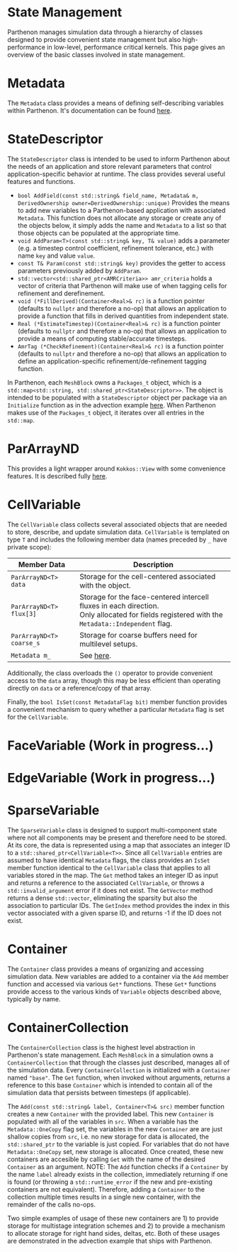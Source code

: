 # State Management

Parthenon manages simulation data through a hierarchy of classes designed to provide convenient state management but also high-performance in low-level, performance critical kernels.  This page gives an overview of the basic classes involved in state management.

# Metadata

The ```Metadata``` class provides a means of defining self-describing variables within Parthenon.  It's documentation can be found [here](Metadata.md).

# StateDescriptor

The ```StateDescriptor``` class is intended to be used to inform Parthenon about the needs of an application and store relevant parameters that control application-specific behavior at runtime.  The class provides several useful features and functions.
* ```bool AddField(const std::string& field_name, Metadata& m, DerivedOwnership owner=DerivedOwnership::unique)```
Provides the means to add new variables to a Parthenon-based application with associated ```Metadata```.  This function does not allocate any storage or create any of the objects below, it simply adds the name and ```Metadata``` to a list so that those objects can be populated at the appropriate time.
* ```void AddParam<T>(const std::string& key, T& value)``` adds a parameter (e.g. a timestep control coefficient, refinement tolerance, etc.) with name ```key``` and value ```value```.
* ```const T& Param(const std::string& key)``` provides the getter to access parameters previously added by ```AddParam```.
* ```std::vector<std::shared_ptr<AMRCriteria>> amr_criteria``` holds a vector of criteria that Parthenon will make use of when tagging cells for refinement and derefinement.
* ```void (*FillDerived)(Container<Real>& rc)``` is a function pointer (defaults to ```nullptr``` and therefore a no-op) that allows an application to provide a function that fills in derived quantities from independent state.
* ```Real (*EstimateTimestep)(Container<Real>& rc)``` is a function pointer (defaults to ```nullptr``` and therefore a no-op) that allows an application to provide a means of computing stable/accurate timesteps.
* ```AmrTag (*CheckRefinement)(Container<Real>& rc)``` is a function pointer (defaults to ```nullptr``` and therefore a no-op) that allows an application to define an application-specific refinement/de-refinement tagging function. 

In Parthenon, each ```MeshBlock``` owns a ```Packages_t``` object, which is a ```std::map<std::string, std::shared_ptr<StateDescriptor>>```.  The object is intended to be populated with a ```StateDescriptor``` object per package via an ```Initialize``` function as in the advection example [here](../example/advection/advection.cpp).  When Parthenon makes use of the ```Packages_t``` object, it iterates over all entries in the ```std::map```.



# ParArrayND

This provides a light wrapper around ```Kokkos::View``` with some convenience features.  It is described fully [here](parthenon_arrays.md).

# CellVariable

The ```CellVariable``` class collects several associated objects that are needed to store, describe, and update simulation data.  ```CellVariable``` is templated on type ```T``` and includes the following member data (names preceded by ```_``` have private scope):

| Member Data | Description |
|-|-|
| ```ParArrayND<T> data``` | Storage for the cell-centered associated with the object. |
| ```ParArrayND<T> flux[3]``` | Storage for the face-centered intercell fluxes in each direction.<br>Only allocated for fields registered with the ```Metadata::Independent``` flag. |
| ```ParArrayND<T> coarse_s``` | Storage for coarse buffers need for multilevel setups. |
| ```Metadata m_``` | See [here](Metadata.md). |

Additionally, the class overloads the ```()``` operator to provide convenient access to the ```data``` array, though this may be less efficient than operating directly on ```data``` or a reference/copy of that array.

Finally, the ```bool IsSet(const MetadataFlag bit)``` member function provides a convenient mechanism to query whether a particular ```Metadata``` flag is set for the ```CellVariable```.

# FaceVariable (Work in progress...)

# EdgeVariable (Work in progress...)

# SparseVariable

The ```SparseVariable``` class is designed to support multi-component state where not all components may be present and therefore need to be stored.  At its core, the data is represented using a map that associates an integer ID to a ```std::shared_ptr<CellVariable<T>>```.  Since all ```CellVariable``` entries are assumed to have identical ```Metadata``` flags, the class provides an ```IsSet``` member function identical to the ```CellVariable``` class that applies to all variables stored in the map.  The ```Get``` method takes an integer ID as input and returns a reference to the associated ```CellVariable```, or throws a ```std::invalid_argument``` error if it does not exist.  The ```GetVector``` method returns a dense ```std::vector```, eliminating the sparsity but also the association to particular IDs.  The ```GetIndex``` method provides the index in this vector associated with a given sparse ID, and returns -1 if the ID does not exist.

# Container

The ```Container``` class provides a means of organizing and accessing simulation data.  New variables are added to a container via the ```Add``` member function and accessed via various ```Get*``` functions.  These ```Get*``` functions provide access to the various kinds of ```Variable``` objects described above, typically by name.

# ContainerCollection

The ```ContainerCollection``` class is the highest level abstraction in Parthenon's state management.  Each ```MeshBlock``` in a simulation owns a ```ContainerCollection``` that through the classes just described, manages all of the simulation data.  Every ```ContainerCollection``` is initialized with a ```Container``` named ```"base"```.  The ```Get``` function, when invoked without arguments, returns a reference to this base ```Container``` which is intended to contain all of the simulation data that persists between timesteps (if applicable).

The ```Add(const std::string& label, Container<T>& src)``` member function creates a new ```Container``` with the provided label.  This new ```Container``` is populated with all of the variables in ```src```.  When a variable has the ```Metadata::OneCopy``` flag set, the variables in the new ```Container``` are are just shallow copies from ```src```, i.e. no new storage for data is allocated, the ```std::shared_ptr``` to the variable is just copied.  For variables that do not have ```Metadata::OneCopy``` set, new storage is allocated.  Once created, these new containers are accesible by calling ```Get``` with the name of the desired ```Container``` as an argument.  NOTE: The ```Add``` function checks if a ```Container``` by the name ```label``` already exists in the collection, immediately returning if one is found (or throwing a ```std::runtime_error``` if the new and pre-existing containers are not equivalent).  Therefore, adding a ```Container``` to the collection multiple times results in a single new container, with the remainder of the calls no-ops.

Two simple examples of usage of these new containers are 1) to provide storage for multistage integration schemes and 2) to provide a mechanism to allocate storage for right hand sides, deltas, etc.  Both of these usages are demonstrated in the advection example that ships with Parthenon.